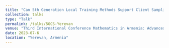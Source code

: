 ```yaml
---
title: "Can 5th Generation Local Training Methods Support Client Sampling? Yes!"
collection: talks
type: "Talk"
permalink: /talks/5GCS-Yerevan
venue: "Third International Conference Mathematics in Armenia: Advances and Perspectives"
date: 2023-07-6
location: "Yerevan, Armenia"
---
```



